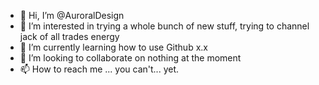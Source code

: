 - 👋 Hi, I’m @AuroralDesign
- 👀 I’m interested in trying a whole bunch of new stuff, trying to channel jack of all trades energy
- 🌱 I’m currently learning how to use Github x.x
- 💞️ I’m looking to collaborate on nothing at the moment
- 📫 How to reach me ... you can't... yet.
